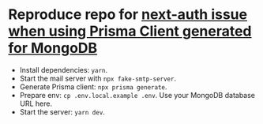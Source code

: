 # Reproduce repo for [next-auth issue when using Prisma Client generated for MongoDB](https://github.com/nextauthjs/next-auth/issues/4030)

- Install dependencies: `yarn`.
- Start the mail server with `npx fake-smtp-server`.
- Generate Prisma client: `npx prisma generate`.
- Prepare env: `cp .env.local.example .env`. Use your MongoDB database URL here. 
- Start the server: `yarn dev`.
